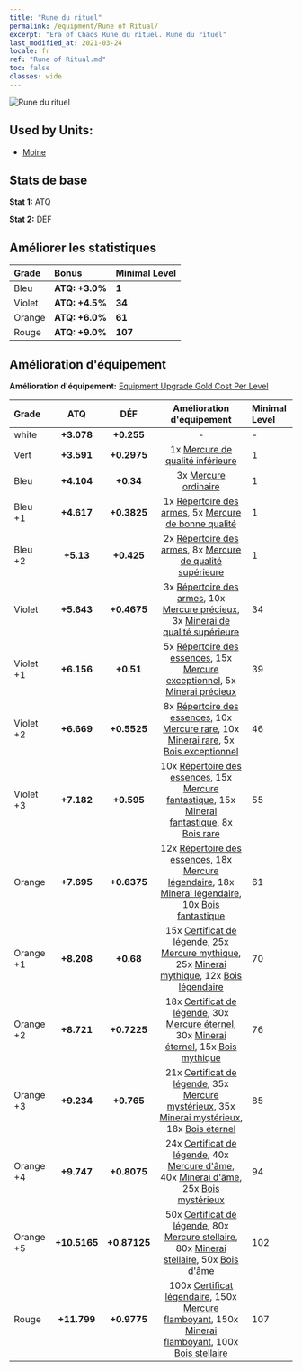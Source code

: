 ```yaml
---
title: "Rune du rituel"
permalink: /equipment/Rune of Ritual/
excerpt: "Era of Chaos Rune du rituel. Rune du rituel"
last_modified_at: 2021-03-24
locale: fr
ref: "Rune of Ritual.md"
toc: false
classes: wide
---
```


  ![Rune du rituel](/images/e/e_1053.png)

## Used by Units:

* [Moine](/fr/units/Monk/) 


## Stats de base
 **Stat 1:** ATQ

 **Stat 2:** DÉF

## Améliorer les statistiques

  |     Grade    |   Bonus | Minimal Level | 
  |:-------------|:--------|:--------------| 
  | Bleu | **ATQ: +3.0%** | **1** | 
  | Violet | **ATQ: +4.5%** | **34** | 
  | Orange | **ATQ: +6.0%** | **61** | 
  | Rouge | **ATQ: +9.0%** | **107** | 


## Amélioration d'équipement
 **Amélioration d'équipement:** [Equipment Upgrade Gold Cost Per Level](/equipment/EquipmentUpgradeCostPerLevel/) 

  |          Grade      | ATQ | DÉF | Amélioration d'équipement | Minimal Level |
  |:--------------------|:---------:|:---------:|:----------------:|:--------------|
  | white | **+3.078** | **+0.255** | - | - |
  | Vert | **+3.591** | **+0.2975** | 1x [Mercure de qualité inférieure](/fr/Items/mat_2/) | 1 |
  | Bleu | **+4.104** | **+0.34** | 3x [Mercure ordinaire](/fr/Items/mat_8/) | 1 |
  | Bleu +1 | **+4.617** | **+0.3825** | 1x [Répertoire des armes](/fr/Items/mat_18/), 5x [Mercure de bonne qualité](/fr/Items/mat_14/) | 1 |
  | Bleu +2 | **+5.13** | **+0.425** | 2x [Répertoire des armes](/fr/Items/mat_25/), 8x [Mercure de qualité supérieure](/fr/Items/mat_21/) | 1 |
  | Violet | **+5.643** | **+0.4675** | 3x [Répertoire des armes](/fr/Items/mat_32/), 10x [Mercure précieux](/fr/Items/mat_28/), 3x [Minerai de qualité supérieure](/fr/Items/mat_19/) | 34 |
  | Violet +1 | **+6.156** | **+0.51** | 5x [Répertoire des essences](/fr/Items/mat_39/), 15x [Mercure exceptionnel](/fr/Items/mat_35/), 5x [Minerai précieux](/fr/Items/mat_26/) | 39 |
  | Violet +2 | **+6.669** | **+0.5525** | 8x [Répertoire des essences](/fr/Items/mat_46/), 10x [Mercure rare](/fr/Items/mat_42/), 10x [Minerai rare](/fr/Items/mat_40/), 5x [Bois exceptionnel](/fr/Items/mat_34/) | 46 |
  | Violet +3 | **+7.182** | **+0.595** | 10x [Répertoire des essences](/fr/Items/mat_53/), 15x [Mercure fantastique](/fr/Items/mat_49/), 15x [Minerai fantastique](/fr/Items/mat_47/), 8x [Bois rare](/fr/Items/mat_41/) | 55 |
  | Orange | **+7.695** | **+0.6375** | 12x [Répertoire des essences](/fr/Items/mat_60/), 18x [Mercure légendaire](/fr/Items/mat_56/), 18x [Minerai légendaire](/fr/Items/mat_54/), 10x [Bois fantastique](/fr/Items/mat_48/) | 61 |
  | Orange +1 | **+8.208** | **+0.68** | 15x [Certificat de légende](/fr/Items/mat_67/), 25x [Mercure mythique](/fr/Items/mat_63/), 25x [Minerai mythique](/fr/Items/mat_61/), 12x [Bois légendaire](/fr/Items/mat_55/) | 70 |
  | Orange +2 | **+8.721** | **+0.7225** | 18x [Certificat de légende](/fr/Items/mat_74/), 30x [Mercure éternel](/fr/Items/mat_70/), 30x [Minerai éternel](/fr/Items/mat_68/), 15x [Bois mythique](/fr/Items/mat_62/) | 76 |
  | Orange +3 | **+9.234** | **+0.765** | 21x [Certificat de légende](/fr/Items/mat_81/), 35x [Mercure mystérieux](/fr/Items/mat_77/), 35x [Minerai mystérieux](/fr/Items/mat_75/), 18x [Bois éternel](/fr/Items/mat_69/) | 85 |
  | Orange +4 | **+9.747** | **+0.8075** | 24x [Certificat de légende](/fr/Items/mat_88/), 40x [Mercure d'âme](/fr/Items/mat_84/), 40x [Minerai d'âme](/fr/Items/mat_82/), 25x [Bois mystérieux](/fr/Items/mat_76/) | 94 |
  | Orange +5 | **+10.5165** | **+0.87125** | 50x [Certificat de légende](/fr/Items/mat_95/), 80x [Mercure stellaire](/fr/Items/mat_91/), 80x [Minerai stellaire](/fr/Items/mat_89/), 50x [Bois d'âme](/fr/Items/mat_83/) | 102 |
  | Rouge | **+11.799** | **+0.9775** | 100x [Certificat légendaire](/fr/Items/mat_102/), 150x [Mercure flamboyant](/fr/Items/mat_98/), 150x [Minerai flamboyant](/fr/Items/mat_96/), 100x [Bois stellaire](/fr/Items/mat_90/) | 107 |

